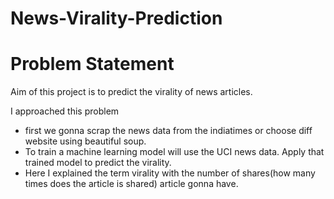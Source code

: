 # News-Virality-Prediction

# Problem Statement

Aim of this project is to predict the virality of news articles.

I approached this problem

* first we gonna scrap the news data from the indiatimes or choose diff website using beautiful soup.
* To train a machine learning model will use the UCI news data. Apply that trained model to predict the virality.
* Here I explained the term virality with the number of shares(how many times does the article is shared) article gonna have.
